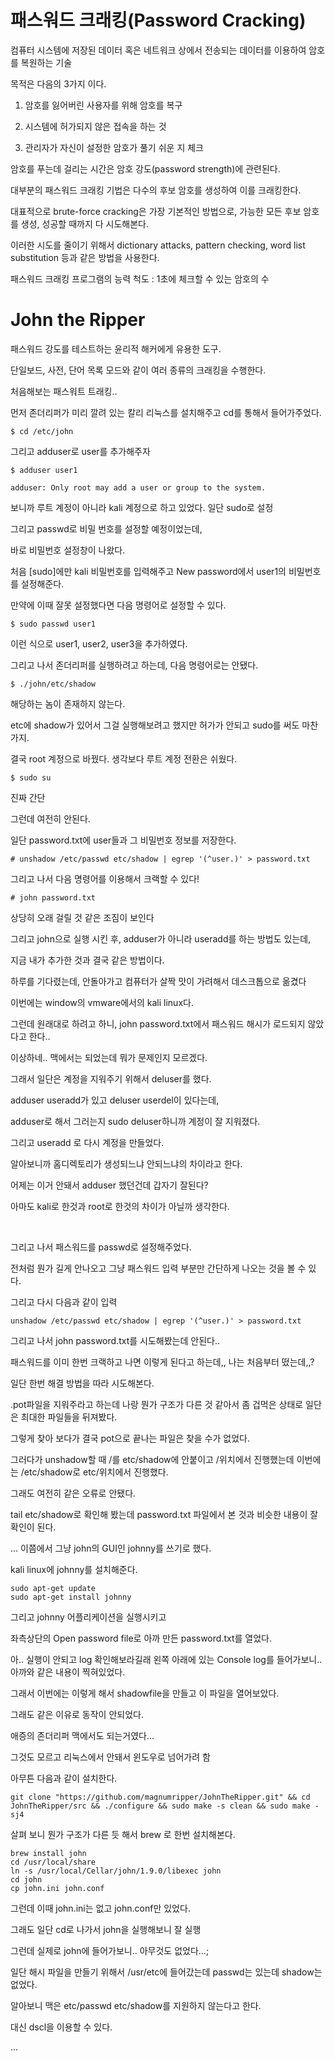 
# 패스워드 크래킹(Password Cracking)

컴퓨터 시스템에 저장된 데이터 혹은 네트워크 상에서 전송되는 데이터를 이용하여 암호를 복원하는 기술


목적은 다음의 3가지 이다.

1. 암호를 잃어버린 사용자를 위해 암호를 복구

2. 시스템에 허가되지 않은 접속을 하는 것

3. 관리자가 자신이 설정한 암호가 풀기 쉬운 지 체크


암호를 푸는데 걸리는 시간은 암호 강도(password strength)에 관련된다.


대부분의 패스워드 크래킹 기법은 다수의 후보 암호를 생성하여 이를 크래킹한다.

대표적으로 brute-force cracking은 가장 기본적인 방법으로, 가능한 모든 후보 암호를 생성, 성공할 때까지 다 시도해본다.

이러한 시도를 줄이기 위해서 dictionary attacks, pattern checking, word list substitution 등과 같은 방법을 사용한다.


패스워드 크래킹 프로그램의 능력 척도 : 1초에 체크할 수 있는 암호의 수


# John the Ripper

패스워드 강도를 테스트하는 윤리적 해커에게 유용한 도구.

단일보드, 사전, 단어 목록 모드와 같이 여러 종류의 크래킹을 수행한다.


처음해보는 패스워트 트래킹..

먼저 존더리퍼가 미리 깔려 있는 칼리 리눅스를 설치해주고 cd를 통해서 들어가주었다.

~~~
$ cd /etc/john
~~~
그리고 adduser로 user를 추가해주자

~~~
$ adduser user1
~~~

~~~
adduser: Only root may add a user or group to the system.
~~~
보니까 루트 계정이 아니라 kali 계정으로 하고 있었다. 일단 sudo로 설정

그리고 passwd로 비밀 번호를 설정할 예정이었는데,

바로 비밀번호 설정창이 나왔다.

처음 [sudo]에만 kali 비밀번호를 입력해주고 New password에서 user1의 비밀번호를 설정해준다.

만약에 이때 잘못 설정했다면 다음 명령어로 설정할 수 있다.

~~~
$ sudo passwd user1
~~~

이런 식으로 user1, user2, user3을 추가하였다.

그리고 나서 존더리퍼를 실행하려고 하는데, 다음 명령어로는 안됐다.

~~~
$ ./john/etc/shadow
~~~

해당하는 놈이 존재하지 않는다.

etc에 shadow가 있어서 그걸 실행해보려고 했지만 허가가 안되고 sudo를 써도 마찬가지.


결국 root 계정으로 바꿨다. 생각보다 루트 계정 전환은 쉬웠다.

~~~
$ sudo su
~~~
진짜 간단

그런데 여전히 안된다.

일단 password.txt에 user들과 그 비밀번호 정보를 저장한다.

~~~
# unshadow /etc/passwd etc/shadow | egrep '(^user.)' > password.txt
~~~

그리고 나서 다음 명령어를 이용해서 크랙할 수 있다!

~~~
# john password.txt
~~~

상당히 오래 걸릴 것 같은 조짐이 보인다

그리고 john으로 실행 시킨 후, adduser가 아니라 useradd를 하는 방법도 있는데,

지금 내가 추가한 것과 결국 같은 방법이다.

하루를 기다렸는데, 안돌아가고 컴퓨터가 살짝 맛이 가려해서 데스크톱으로 옮겼다

이번에는 window의 vmware에서의 kali linux다.
​

그런데 원래대로 하려고 하니, john password.txt에서 패스워드 해시가 로드되지 않았다고 한다..

이상하네.. 맥에서는 되었는데 뭐가 문제인지 모르겠다.

그래서 일단은 계정을 지워주기 위해서 deluser를 했다.


adduser useradd가 있고 deluser userdel이 있다는데, 

adduser로 해서 그러는지 sudo deluser하니까 계정이 잘 지워졌다.
​

그리고 useradd 로 다시 계정을 만들었다.

알아보니까 홈디렉토리가 생성되느냐 안되느냐의 차이라고 한다. 


어제는 이거 안돼서 adduser 했던건데 갑자기 잘된다?

아마도 kali로 한것과 root로 한것의 차이가 아닐까 생각한다. 

​

그리고 나서 패스워드를 passwd로 설정해주었다. 


전처럼 뭔가 길게 안나오고 그냥 패스워드 입력 부분만 간단하게 나오는 것을 볼 수 있다.

그리고 다시 다음과 같이 입력

~~~
unshadow /etc/passwd etc/shadow | egrep '(^user.)' > password.txt
~~~

그리고 나서 john password.txt를 시도해봤는데 안된다..


패스워드를 이미 한번 크랙하고 나면 이렇게 된다고 하는데,, 나는 처음부터 떴는데,,?

일단 한번 해결 방법을 따라 시도해본다.


.pot파일을 지워주라고 하는데 나랑 뭔가 구조가 다른 것 같아서 좀 겁먹은 상태로 일단은 최대한 파일들을 뒤져봤다.

그렇게 찾아 보다가 결국 pot으로 끝나는 파일은 찾을 수가 없었다.
​

그러다가 unshadow할 때 /를 etc/shadow에 안붙이고 /위치에서 진행했는데 이번에는 /etc/shadow로 etc/위치에서 진행했다.

그래도 여전히 같은 오류로 안됐다.


tail etc/shadow로 확인해 봤는데 password.txt 파일에서 본 것과 비슷한 내용이 잘 확인이 된다.


... 이쯤에서 그냥 john의 GUI인 johnny를 쓰기로 했다.

kali linux에 johnny를 설치해준다.

~~~
sudo apt-get update
sudo apt-get install johnny
~~~

그리고 johnny 어플리케이션을 실행시키고 

좌측상단의 Open password file로 아까 만든 password.txt를 열었다.

아.. 실행이 안되고 log 확인해보라길래 왼쪽 아래에 있는 Console log를 들어가보니.. 아까와 같은 내용이 찍혀있었다.

그래서 이번에는 이렇게 해서 shadowfile을 만들고 이 파일을 열어보았다.

그래도 같은 이유로 동작이 안되었다.


애증의 존더리퍼 맥에서도 되는거였다...

그것도 모르고 리눅스에서 안돼서 윈도우로 넘어가려 함

아무튼 다음과 같이 설치한다.

~~~
git clone "https://github.com/magnumripper/JohnTheRipper.git" && cd JohnTheRipper/src && ./configure && sudo make -s clean && sudo make -sj4
~~~
살펴 보니 뭔가 구조가 다른 듯 해서  brew 로 한번 설치해본다.

~~~
brew install john
cd /usr/local/share
ln -s /usr/local/Cellar/john/1.9.0/libexec john
cd john
cp john.ini john.conf
~~~

그런데 이때 john.ini는 없고 john.conf만 있었다.

그래도 일단 cd로 나가서 john을 실행해보니 잘 실행

그런데 실제로 john에 들어가보니.. 아무것도 없었다...;

일단 해시 파일을 만들기 위해서 /usr/etc에 들어갔는데 passwd는 있는데 shadow는 없었다.

알아보니 맥은 etc/passwd etc/shadow를 지원하지 않는다고 한다.

대신 dscl을 이용할 수 있다.

...
